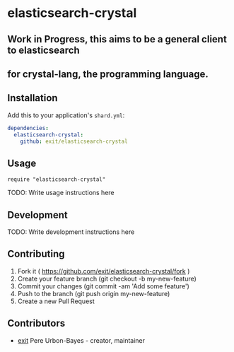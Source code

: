 # elasticsearch-crystal

## Work in Progress, this aims to be a general client to elasticsearch
## for crystal-lang, the programming language.

## Installation


Add this to your application's `shard.yml`:

```yaml
dependencies:
  elasticsearch-crystal:
    github: exit/elasticsearch-crystal
```


## Usage


```crystal
require "elasticsearch-crystal"
```


TODO: Write usage instructions here

## Development

TODO: Write development instructions here

## Contributing

1. Fork it ( https://github.com/exit/elasticsearch-crystal/fork )
2. Create your feature branch (git checkout -b my-new-feature)
3. Commit your changes (git commit -am 'Add some feature')
4. Push to the branch (git push origin my-new-feature)
5. Create a new Pull Request

## Contributors

- [exit](https://github.com/exit) Pere Urbon-Bayes - creator, maintainer
